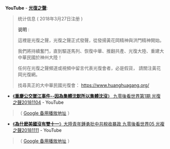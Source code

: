 
**YouTube** - [**光復之聲**](https://www.youtube.com/channel/UCksrcNLRwfTBILli9-SpAjQ):
 
> 统计信息 ( 2018年3月27日注册 )
>
> **说明** :
> 
> 這裡是光復之聲，光復之聲正式發聲，從發揚黃花岡精神與洪門精神開始。
> 
> 我們將持續奮鬥，直到驅逐馬列、恢復中華、推翻共產、光復大陸、重建大中華民國於神州大陸！
> 
> 任何在光復之聲頻道或視頻中留言代表光復會者，必是假貨， 請關注黃花岡光復網。
> 
> 找尋真正的大中華民國光復會： https://www.huanghuagang.org/

- [《**重慶公交墜江事件--因為集體沈默所以集體沈沒**》 九零後看世界第1期 光復之聲20181104](https://www.youtube.com/watch?v=vY5g2Jud8IM&list=PLzax2FpS3GJsRjaZhMZ3qJzzODuIyXysR&index=6) - YouTube 

> （ [Google 备用播放地址](https://r2---sn-i3beln7d.googlevideo.com/videoplayback?signature=6532044C88CF57F02966626B2BCA57F2F4D8D418.3979D3C1D91BF66D2F4489AC037F3757B9799536&lmt=1541322705128650&ipbits=0&key=cms1&itag=18&mime=video%2Fmp4&dur=490.080&c=WEB&ratebypass=yes&clen=26368413&source=youtube&sparams=clen,dur,ei,expire,gir,id,ip,ipbits,ipbypass,itag,lmt,mime,mip,mm,mn,ms,mv,pl,ratebypass,requiressl,source&id=o-ADcEBpHj2D8yUrnIFhmCQoMUzt4Xr-ldrOadNTisOrcu&ei=DzzpW_npGcrUyQXA44G4Dg&ip=176.192.49.198&fvip=2&requiressl=yes&pl=19&expire=1542033519&txp=5431432&gir=yes&video_id=vY5g2Jud8IM&title=《重慶公交墜江事件--因為集體沈默所以集體沈沒》+九零後看世界第1期+光復之聲20181104&rm=sn-oxuctoxu-n8ve7k,sn-oxuctoxu-n8vl7l,sn-n8vdkez&fexp=23763603&req_id=63052618f0cca3ee&redirect_counter=3&cms_redirect=yes&ipbypass=yes&mip=219.76.153.166&mm=30&mn=sn-i3beln7d&ms=nxu&mt=1542011855&mv=m) ）

- [《**為什麽美國沒有雙十一**》大陸青年鍾勇批中共稅收暴政 九零後看世界05 光複之聲20181111](https://www.youtube.com/watch?v=usEDP7s0xRw&index=2&list=PLzax2FpS3GJsRjaZhMZ3qJzzODuIyXysR) - YouTube 

> （ [Google 备用播放地址](https://r5---sn-i3belne6.googlevideo.com/videoplayback?requiressl=yes&ei=sT_pW6XSF4bG7QTV7oW4Ag&source=youtube&ipbits=0&lmt=1541914218052691&sparams=clen,dur,ei,expire,gir,id,ip,ipbits,ipbypass,itag,lmt,mime,mip,mm,mn,ms,mv,pl,ratebypass,requiressl,source&itag=18&id=o-AHd5QonlVKy6PgOuM2PWnvgbBSpCPCInJcrg325uEOqm&signature=211B847EEFF3631931A0F17EBD78F4EAE8AD5DC5.74FC1B22142417C4C19B9F72A9A0D0B6C12579F5&expire=1542034449&pl=19&ip=93.170.112.200&gir=yes&c=WEB&txp=5431432&key=cms1&mime=video%2Fmp4&fvip=5&dur=435.095&clen=34163281&ratebypass=yes&video_id=usEDP7s0xRw&title=%E3%80%8A%E7%82%BA%E4%BB%80%E9%BA%BD%E7%BE%8E%E5%9C%8B%E6%B2%92%E6%9C%89%E9%9B%99%E5%8D%81%E4%B8%80%E3%80%8B%E5%A4%A7%E9%99%B8%E9%9D%92%E5%B9%B4%E9%8D%BE%E5%8B%87%E6%89%B9%E4%B8%AD%E5%85%B1%E7%A8%85%E6%94%B6%E6%9A%B4%E6%94%BF+%E4%B9%9D%E9%9B%B6%E5%BE%8C%E7%9C%8B%E4%B8%96%E7%95%8C05+%E5%85%89%E8%A4%87%E4%B9%8B%E8%81%B220181111&rm=sn-nx5pm-3gge7s,sn-gvnuxaxjvh-n8vr76,sn-n8vy6el&fexp=23763603&req_id=38fba5c9fbc6a3ee&redirect_counter=3&cms_redirect=yes&ipbypass=yes&mip=219.76.153.166&mm=30&mn=sn-i3belne6&ms=nxu&mt=1542011932&mv=u) ）


